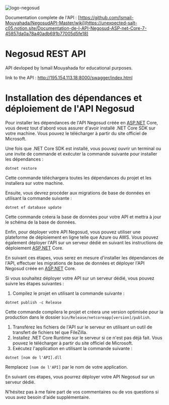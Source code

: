 

 ![logo-negosud](https://user-images.githubusercontent.com/66369128/220627476-59a06d7c-398f-4a77-80b8-3e9ad7555c9a.png)

Documentation complete de l'API : [https://github.com/Ismail-Mouyahada/NegosudAPI-Master/wiki](https://unexpected-salt-c05.notion.site/Documentation-de-l-API-Negosud-ASP-net-Core-7-45857da0a78a40adb691b77005d5fe18)
# Negosud REST API 
API devloped by Ismail Mouyahada for educational purposes.

link to the API : http://195.154.113.18:8000/swagger/index.html

# Installation des dépendances et déploiement de l'API Negosud

Pour installer les dépendances de l'API Negosud créée en [ASP.NET](http://asp.net/) Core, vous devez tout d'abord vous assurer d'avoir installé .NET Core SDK sur votre machine. Vous pouvez le télécharger à partir du site officiel de Microsoft.

Une fois que .NET Core SDK est installé, vous pouvez ouvrir un terminal ou une invite de commande et exécuter la commande suivante pour installer les dépendances :

```
dotnet restore

```

Cette commande téléchargera toutes les dépendances du projet et les installera sur votre machine.

Ensuite, vous devrez procéder aux migrations de base de données en utilisant la commande suivante :

```
dotnet ef database update

```

Cette commande créera la base de données pour votre API et mettra à jour le schéma de la base de données.

Enfin, pour déployer votre API Negosud, vous pouvez utiliser une plateforme de déploiement en ligne telle que Azure ou AWS. Vous pouvez également déployer l'API sur un serveur dédié en suivant les instructions de déploiement [ASP.NET](http://asp.net/) Core.

En suivant ces étapes, vous serez en mesure d'installer les dépendances de l'API, effectuer les migrations de base de données et déployer l'API Negosud créée en [ASP.NET](http://asp.net/) Core.

Si vous souhaitez déployer votre API sur un serveur dédié, vous pouvez suivre les étapes suivantes :

1. Compilez le projet en utilisant la commande suivante :

```
dotnet publish -c Release

```

Cette commande compilera le projet et créera une version optimisée pour la production dans le dossier `bin/Release/netcoreapp[version]/publish`.

1. Transférez les fichiers de l'API sur le serveur en utilisant un outil de transfert de fichiers tel que FileZilla.
2. Installez .NET Core Runtime sur le serveur si ce n'est pas déjà fait. Vous pouvez le télécharger à partir du site officiel de Microsoft.
3. Exécutez l'application en utilisant la commande suivante :

```
dotnet [nom de l'API].dll

```

Remplacez `[nom de l'API]` par le nom de votre application.

En suivant ces étapes, vous pourrez déployer votre API Negosud sur un serveur dédié.

N'hésitez pas à me faire part de vos commentaires ou de vos questions si vous avez besoin d'aide supplémentaire.
